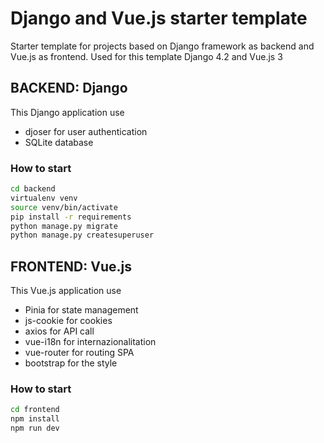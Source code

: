 # Django and Vue.js starter template

Starter template for projects based on Django framework as backend and Vue.js as frontend. 
Used for this template Django 4.2 and Vue.js 3

## BACKEND: Django

This Django application use 
- djoser for user authentication
- SQLite database

### How to start

```bash
cd backend
virtualenv venv
source venv/bin/activate
pip install -r requirements
python manage.py migrate
python manage.py createsuperuser
```

## FRONTEND: Vue.js

This Vue.js application use 
- Pinia for state management
- js-cookie for cookies
- axios for API call
- vue-i18n for internazionalitation
- vue-router for routing SPA
- bootstrap for the style

### How to start

```bash
cd frontend
npm install
npm run dev
```